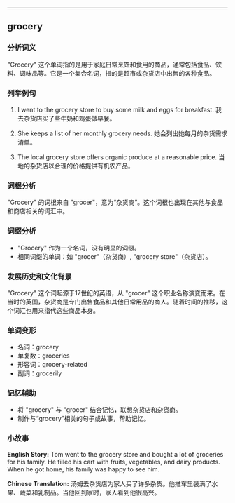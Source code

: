 
---------------
## grocery
### 分析词义
"Grocery" 这个单词指的是用于家庭日常烹饪和食用的商品，通常包括食品、饮料、调味品等。它是一个集合名词，指的是超市或杂货店中出售的各种食品。

### 列举例句
1. I went to the grocery store to buy some milk and eggs for breakfast.
   我去杂货店买了些牛奶和鸡蛋做早餐。

2. She keeps a list of her monthly grocery needs.
   她会列出她每月的杂货需求清单。

3. The local grocery store offers organic produce at a reasonable price.
   当地的杂货店以合理的价格提供有机农产品。

### 词根分析
"Grocery" 的词根来自 "grocer"，意为“杂货商”。这个词根也出现在其他与食品和商店相关的词汇中。

### 词缀分析
- "Grocery" 作为一个名词，没有明显的词缀。
- 相同词缀的单词：如 "grocer"（杂货商）, "grocery store"（杂货店）。

### 发展历史和文化背景
"Grocery" 这个词起源于17世纪的英语，从 "grocer" 这个职业名称演变而来。在当时的英国，杂货商是专门出售食品和其他日常用品的商人。随着时间的推移，这个词汇也用来指代这些商品本身。

### 单词变形
- 名词：grocery
- 单复数：groceries
- 形容词：grocery-related
- 副词：grocerily

### 记忆辅助
- 将 "grocery" 与 "grocer" 结合记忆，联想杂货店和杂货商。
- 制作与“grocery”相关的句子或故事，帮助记忆。

### 小故事
**English Story:**
Tom went to the grocery store and bought a lot of groceries for his family. He filled his cart with fruits, vegetables, and dairy products. When he got home, his family was happy to see him.

**Chinese Translation:**
汤姆去杂货店为家人买了许多杂货。他推车里装满了水果、蔬菜和乳制品。当他回到家时，家人看到他很高兴。

